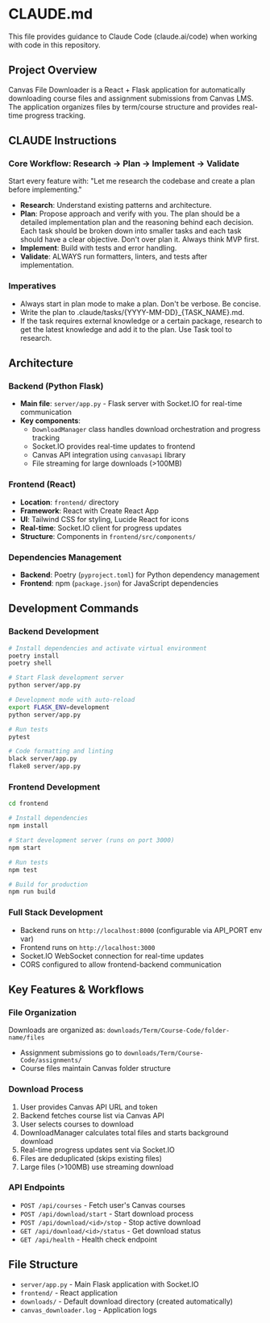 # CLAUDE.md

This file provides guidance to Claude Code (claude.ai/code) when working with code in this repository.

## Project Overview

Canvas File Downloader is a React + Flask application for automatically downloading course files and assignment submissions from Canvas LMS. The application organizes files by term/course structure and provides real-time progress tracking.

## CLAUDE Instructions

### Core Workflow: Research → Plan → Implement → Validate
Start every feature with: "Let me research the codebase and create a plan before implementing."

- **Research**: Understand existing patterns and architecture.
- **Plan**: Propose approach and verify with you. The plan should be a detailed implementation plan and the reasoning behind each decision. Each task should be broken down into smaller tasks and each task should have a clear objective. Don't over plan it. Always think MVP first.
- **Implement**: Build with tests and error handling.
- **Validate**: ALWAYS run formatters, linters, and tests after implementation.

### Imperatives
- Always start in plan mode to make a plan. Don't be verbose. Be concise.
- Write the plan to .claude/tasks/{YYYY-MM-DD}_{TASK_NAME}.md.
- If the task requires external knowledge or a certain package, research to get the latest knowledge and add it to the plan. Use Task tool to research.

## Architecture

### Backend (Python Flask)
- **Main file**: `server/app.py` - Flask server with Socket.IO for real-time communication
- **Key components**:
  - `DownloadManager` class handles download orchestration and progress tracking
  - Socket.IO provides real-time updates to frontend
  - Canvas API integration using `canvasapi` library
  - File streaming for large downloads (>100MB)

### Frontend (React)
- **Location**: `frontend/` directory
- **Framework**: React with Create React App
- **UI**: Tailwind CSS for styling, Lucide React for icons
- **Real-time**: Socket.IO client for progress updates
- **Structure**: Components in `frontend/src/components/`

### Dependencies Management
- **Backend**: Poetry (`pyproject.toml`) for Python dependency management
- **Frontend**: npm (`package.json`) for JavaScript dependencies

## Development Commands

### Backend Development
```bash
# Install dependencies and activate virtual environment
poetry install
poetry shell

# Start Flask development server
python server/app.py

# Development mode with auto-reload
export FLASK_ENV=development
python server/app.py

# Run tests
pytest

# Code formatting and linting
black server/app.py
flake8 server/app.py
```

### Frontend Development
```bash
cd frontend

# Install dependencies
npm install

# Start development server (runs on port 3000)
npm start

# Run tests
npm test

# Build for production
npm run build
```

### Full Stack Development
- Backend runs on `http://localhost:8000` (configurable via API_PORT env var)
- Frontend runs on `http://localhost:3000`
- Socket.IO WebSocket connection for real-time updates
- CORS configured to allow frontend-backend communication

## Key Features & Workflows

### File Organization
Downloads are organized as: `downloads/Term/Course-Code/folder-name/files`
- Assignment submissions go to `downloads/Term/Course-Code/assignments/`
- Course files maintain Canvas folder structure

### Download Process
1. User provides Canvas API URL and token
2. Backend fetches course list via Canvas API
3. User selects courses to download
4. DownloadManager calculates total files and starts background download
5. Real-time progress updates sent via Socket.IO
6. Files are deduplicated (skips existing files)
7. Large files (>100MB) use streaming download

### API Endpoints
- `POST /api/courses` - Fetch user's Canvas courses
- `POST /api/download/start` - Start download process
- `POST /api/download/<id>/stop` - Stop active download
- `GET /api/download/<id>/status` - Get download status
- `GET /api/health` - Health check endpoint

## File Structure
- `server/app.py` - Main Flask application with Socket.IO
- `frontend/` - React application
- `downloads/` - Default download directory (created automatically)
- `canvas_downloader.log` - Application logs